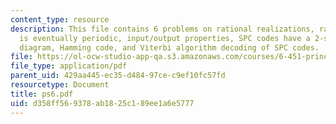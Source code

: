 ```yaml
---
content_type: resource
description: This file contains 6 problems on rational realizations, rational which
  is eventually periodic, input/output properties, SPC codes have a 2-state trellis
  diagram, Hamming code, and Viterbi algorithm decoding of SPC codes.
file: https://ol-ocw-studio-app-qa.s3.amazonaws.com/courses/6-451-principles-of-digital-communication-ii-spring-2005/d358ff569378ab1825c189ee1a6e5777_ps6.pdf
file_type: application/pdf
parent_uid: 429aa445-ec35-d484-97ce-c9ef10fc57fd
resourcetype: Document
title: ps6.pdf
uid: d358ff56-9378-ab18-25c1-89ee1a6e5777
---
```

